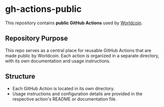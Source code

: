 
# gh-actions-public

This repository contains **public GitHub Actions** used by [Worldcoin](https://worldcoin.org).

## Repository Purpose

This repo serves as a central place for reusable GitHub Actions that are made public by Worldcoin. Each action is organized in a separate directory, with its own documentation and usage instructions.

## Structure

- Each GitHub Action is located in its own directory.
- Usage instructions and configuration details are provided in the respective action's README or documentation file.
